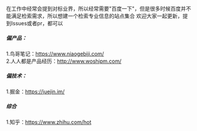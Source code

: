 在工作中经常会提到对标业界，所以经常需要"百度一下"，但是很多时候百度并不能满足检索需求，所以想建一个检索专业信息的站点集合 
欢迎大家一起更新，提到Issues或者pr，都可以
##### 偏产品：
1.鸟哥笔记：https://www.niaogebiji.com/  
2.人人都是产品经历：http://www.woshipm.com/

##### 偏技术：
1.掘金：https://juejin.im/

##### 综合
1.知乎：https://www.zhihu.com/hot
